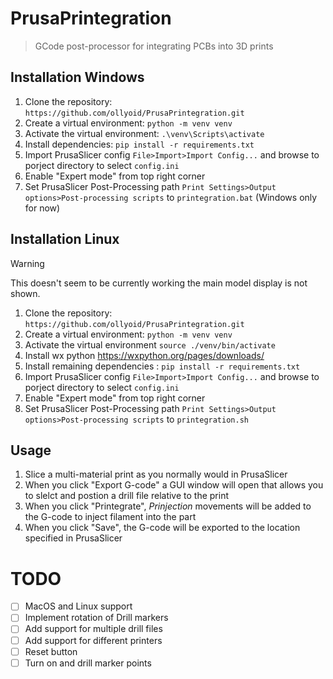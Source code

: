 # PrusaPrintegration
> GCode post-processor for integrating PCBs into 3D prints

## Installation Windows
1. Clone the repository: `https://github.com/ollyoid/PrusaPrintegration.git`
2. Create a virtual environment: `python -m venv venv`
3. Activate the virtual environment: `.\venv\Scripts\activate`
4. Install dependencies: `pip install -r requirements.txt`
5. Import PrusaSlicer config `File>Import>Import Config...` and browse to porject directory to select `config.ini`
6. Enable "Expert mode" from top right corner
6. Set PrusaSlicer Post-Processing path `Print Settings>Output options>Post-processing scripts` to `printegration.bat` (Windows only for now)

## Installation Linux
> [!WARNING]  
> This doesn't seem to be currently working the main model display is not shown.
1. Clone the repository: `https://github.com/ollyoid/PrusaPrintegration.git`
2. Create a virtual environment: `python -m venv venv`
3. Activate the virtual environment `source ./venv/bin/activate`
4. Install wx python https://wxpython.org/pages/downloads/
5. Install remaining dependencies : `pip install -r requirements.txt`
6. Import PrusaSlicer config `File>Import>Import Config...` and browse to porject directory to select `config.ini`
7. Enable "Expert mode" from top right corner
8. Set PrusaSlicer Post-Processing path `Print Settings>Output options>Post-processing scripts` to `printegration.sh` 


## Usage
1. Slice a multi-material print as you normally would in PrusaSlicer
2. When you click "Export G-code" a GUI window will open that allows you to slelct and postion a drill file relative to the print
3. When you click "Printegrate", _Prinjection_ movements will be added to the G-code to inject filament into the part
4. When you click "Save", the G-code will be exported to the location specified in PrusaSlicer

# TODO
- [ ] MacOS and Linux support
- [ ] Implement rotation of Drill markers
- [ ] Add support for multiple drill files
- [ ] Add support for different printers
- [ ] Reset button
- [ ] Turn on and drill marker points